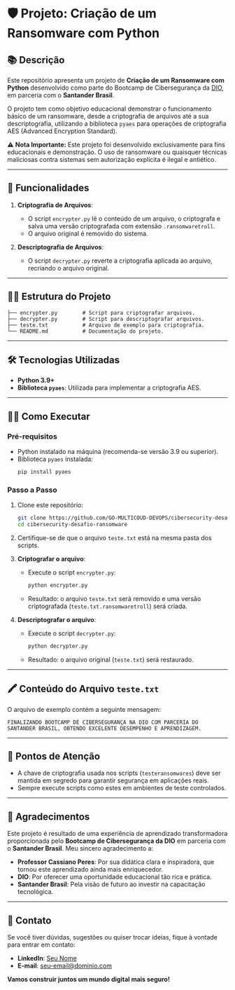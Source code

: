 # 🛡️ Projeto: Criação de um Ransomware com Python

## 📚 Descrição
Este repositório apresenta um projeto de **Criação de um Ransomware com Python** desenvolvido como parte do Bootcamp de Cibersegurança da [DIO](https://dio.me), em parceria com o **Santander Brasil**. 

O projeto tem como objetivo educacional demonstrar o funcionamento básico de um ransomware, desde a criptografia de arquivos até a sua descriptografia, utilizando a biblioteca `pyaes` para operações de criptografia AES (Advanced Encryption Standard). 

⚠️ **Nota Importante:** Este projeto foi desenvolvido exclusivamente para fins educacionais e demonstração. O uso de ransomware ou quaisquer técnicas maliciosas contra sistemas sem autorização explícita é ilegal e antiético.

---

## 🚀 Funcionalidades

1. **Criptografia de Arquivos**: 
   - O script `encrypter.py` lê o conteúdo de um arquivo, o criptografa e salva uma versão criptografada com extensão `.ransomwaretroll`.
   - O arquivo original é removido do sistema.

2. **Descriptografia de Arquivos**: 
   - O script `decrypter.py` reverte a criptografia aplicada ao arquivo, recriando o arquivo original.

---

## 💂️‍🔧 Estrutura do Projeto

```plaintext
├── encrypter.py        # Script para criptografar arquivos.
├── decrypter.py        # Script para descriptografar arquivos.
├── teste.txt           # Arquivo de exemplo para criptografia.
└── README.md           # Documentação do projeto.
```

---

## 🛠️ Tecnologias Utilizadas

- **Python 3.9+**
- **Biblioteca `pyaes`**: Utilizada para implementar a criptografia AES.

---

## 🧑‍💻 Como Executar

### Pré-requisitos
- Python instalado na máquina (recomenda-se versão 3.9 ou superior).
- Biblioteca `pyaes` instalada:
  ```bash
  pip install pyaes
  ```

### Passo a Passo

1. Clone este repositório:
   ```bash
   git clone https://github.com/GO-MULTICOUD-DEVOPS/cibersecurity-desafio-ransomware.git
   cd cibersecurity-desafio-ransomware
   ```

2. Certifique-se de que o arquivo `teste.txt` está na mesma pasta dos scripts.

3. **Criptografar o arquivo**:
   - Execute o script `encrypter.py`:
     ```bash
     python encrypter.py
     ```
   - Resultado: o arquivo `teste.txt` será removido e uma versão criptografada (`teste.txt.ransomwaretroll`) será criada.

4. **Descriptografar o arquivo**:
   - Execute o script `decrypter.py`:
     ```bash
     python decrypter.py
     ```
   - Resultado: o arquivo original (`teste.txt`) será restaurado.

---

## 🖍️ Conteúdo do Arquivo `teste.txt`

O arquivo de exemplo contém a seguinte mensagem:

```
FINALIZANDO BOOTCAMP DE CIBERSEGURANÇA NA DIO COM PARCERIA DO SANTANDER BRASIL, OBTENDO EXCELENTE DESEMPENHO E APRENDIZAGEM.
```

---

## 📌 Pontos de Atenção

- A chave de criptografia usada nos scripts (`testeransomwares`) deve ser mantida em segredo para garantir segurança em aplicações reais.
- Sempre execute scripts como estes em ambientes de teste controlados.

---

## 🤝 Agradecimentos

Este projeto é resultado de uma experiência de aprendizado transformadora proporcionada pelo **Bootcamp de Cibersegurança da DIO** em parceria com o **Santander Brasil**. Meu sincero agradecimento a:

- **Professor Cassiano Peres**: Por sua didática clara e inspiradora, que tornou este aprendizado ainda mais enriquecedor.
- **DIO**: Por oferecer uma oportunidade educacional tão rica e prática.
- **Santander Brasil**: Pela visão de futuro ao investir na capacitação tecnológica.

---

## 📧 Contato

Se você tiver dúvidas, sugestões ou quiser trocar ideias, fique à vontade para entrar em contato:

- **LinkedIn**: [Seu Nome](https://linkedin.com/in/seu-perfil)
- **E-mail**: seu-email@dominio.com

**Vamos construir juntos um mundo digital mais seguro!**
